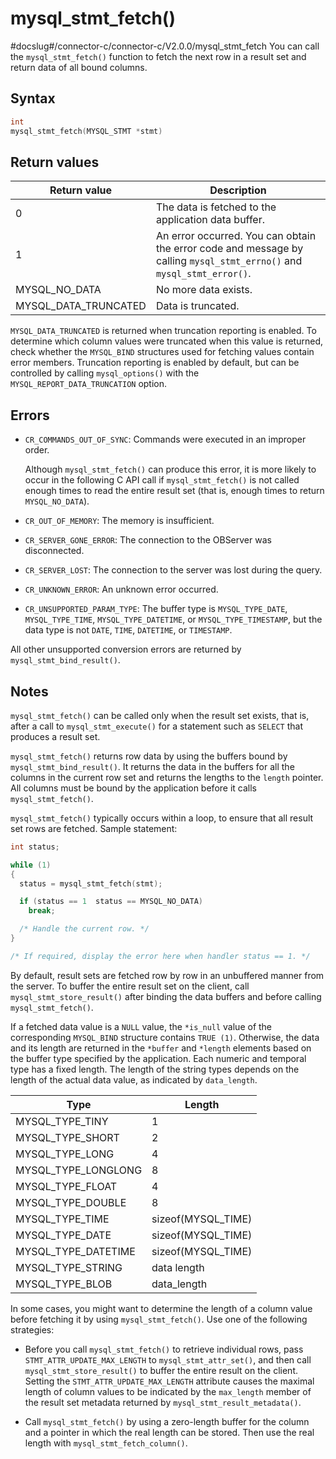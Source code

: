 mysql_stmt_fetch() 
=======================================
#docslug#/connector-c/connector-c/V2.0.0/mysql_stmt_fetch
You can call the `mysql_stmt_fetch()` function to fetch the next row in a result set and return data of all bound columns. 

Syntax 
---------------------------

```c
int
mysql_stmt_fetch(MYSQL_STMT *stmt)
```



Return values 
----------------------------------



|     Return value     |                                                      Description                                                       |
|----------------------|------------------------------------------------------------------------------------------------------------------------|
| 0                    | The data is fetched to the application data buffer.                                                                    |
| 1                    | An error occurred. You can obtain the error code and message by calling `mysql_stmt_errno()` and `mysql_stmt_error()`. |
| MYSQL_NO_DATA        | No more data exists.                                                                                                   |
| MYSQL_DATA_TRUNCATED | Data is truncated.                                                                                                     |



`MYSQL_DATA_TRUNCATED` is returned when truncation reporting is enabled. To determine which column values were truncated when this value is returned, check whether the `MYSQL_BIND` structures used for fetching values contain error members. Truncation reporting is enabled by default, but can be controlled by calling `mysql_options()` with the `MYSQL_REPORT_DATA_TRUNCATION` option.

Errors 
---------------------------

* `CR_COMMANDS_OUT_OF_SYNC`: Commands were executed in an improper order. 

  Although `mysql_stmt_fetch()` can produce this error, it is more likely to occur in the following C API call if `mysql_stmt_fetch()` is not called enough times to read the entire result set (that is, enough times to return `MYSQL_NO_DATA`).
  

* `CR_OUT_OF_MEMORY`: The memory is insufficient.

  

* `CR_SERVER_GONE_ERROR`: The connection to the OBServer was disconnected.

  

* `CR_SERVER_LOST`: The connection to the server was lost during the query.

  

* `CR_UNKNOWN_ERROR`: An unknown error occurred.

  

* `CR_UNSUPPORTED_PARAM_TYPE`: The buffer type is `MYSQL_TYPE_DATE`, `MYSQL_TYPE_TIME`, `MYSQL_TYPE_DATETIME`, or `MYSQL_TYPE_TIMESTAMP`, but the data type is not `DATE`, `TIME`, `DATETIME`, or `TIMESTAMP`.

  




All other unsupported conversion errors are returned by `mysql_stmt_bind_result()`.

Notes 
--------------------------

`mysql_stmt_fetch()` can be called only when the result set exists, that is, after a call to `mysql_stmt_execute()` for a statement such as `SELECT` that produces a result set. 

`mysql_stmt_fetch()` returns row data by using the buffers bound by `mysql_stmt_bind_result()`. It returns the data in the buffers for all the columns in the current row set and returns the lengths to the `length` pointer. All columns must be bound by the application before it calls `mysql_stmt_fetch()`. 

`mysql_stmt_fetch()` typically occurs within a loop, to ensure that all result set rows are fetched. Sample statement:

```c
int status;

while (1)
{
  status = mysql_stmt_fetch(stmt);

  if (status == 1  status == MYSQL_NO_DATA)
    break;

  /* Handle the current row. */
}

/* If required, display the error here when handler status == 1. */
```



By default, result sets are fetched row by row in an unbuffered manner from the server. To buffer the entire result set on the client, call `mysql_stmt_store_result()` after binding the data buffers and before calling `mysql_stmt_fetch()`. 

If a fetched data value is a `NULL` value, the `*is_null` value of the corresponding `MYSQL_BIND` structure contains `TRUE (1)`. Otherwise, the data and its length are returned in the `*buffer` and `*length` elements based on the buffer type specified by the application. Each numeric and temporal type has a fixed length. The length of the string types depends on the length of the actual data value, as indicated by `data_length`. 


|        Type         |       Length       |
|---------------------|--------------------|
| MYSQL_TYPE_TINY     | 1                  |
| MYSQL_TYPE_SHORT    | 2                  |
| MYSQL_TYPE_LONG     | 4                  |
| MYSQL_TYPE_LONGLONG | 8                  |
| MYSQL_TYPE_FLOAT    | 4                  |
| MYSQL_TYPE_DOUBLE   | 8                  |
| MYSQL_TYPE_TIME     | sizeof(MYSQL_TIME) |
| MYSQL_TYPE_DATE     | sizeof(MYSQL_TIME) |
| MYSQL_TYPE_DATETIME | sizeof(MYSQL_TIME) |
| MYSQL_TYPE_STRING   | data length        |
| MYSQL_TYPE_BLOB     | data_length        |



In some cases, you might want to determine the length of a column value before fetching it by using `mysql_stmt_fetch()`. Use one of the following strategies:

* Before you call `mysql_stmt_fetch()` to retrieve individual rows, pass `STMT_ATTR_UPDATE_MAX_LENGTH` to `mysql_stmt_attr_set()`, and then call `mysql_stmt_store_result()` to buffer the entire result on the client. Setting the `STMT_ATTR_UPDATE_MAX_LENGTH` attribute causes the maximal length of column values to be indicated by the `max_length` member of the result set metadata returned by `mysql_stmt_result_metadata()`.

  

* Call `mysql_stmt_fetch()` by using a zero-length buffer for the column and a pointer in which the real length can be stored. Then use the real length with `mysql_stmt_fetch_column()`.

  



